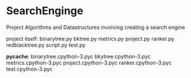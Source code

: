 # SearchEnginge
Project Algorithms and Datastructures involving creating a search engine

project itself:
  binarytree.py
  bktree.py
  metrics.py
  project.py
  ranker.py
  redblacktree.py
  script.py
  test.py
  
__pycache__:
  binarytree.cpython-3.pyc
  bkytree.cpython-3.pyc
  metrics.cpython-3.pyc
  project.cpython-3.pyc
  ranker.cpython-3.pyc
  test.cpython-3.pyc

